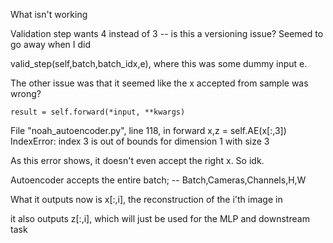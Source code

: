 What isn't working

Validation step wants 4 instead of 3 -- is this a versioning issue? Seemed to go away when I did 

valid_step(self,batch,batch_idx,e), where this was some dummy input e. 


The other issue was that it seemed like the x accepted from sample was wrong? 


    result = self.forward(*input, **kwargs)
  File "noah_autoencoder.py", line 118, in forward
    x,z = self.AE(x[:,3])
IndexError: index 3 is out of bounds for dimension 1 with size 3


As this error shows, it doesn't even accept the right x. So idk. 

Autoencoder accepts the entire batch; -- Batch,Cameras,Channels,H,W

What it outputs now is x[:,i], the reconstruction of the i'th image in

it also outputs z[:,i], which will just be used for the MLP and downstream task

